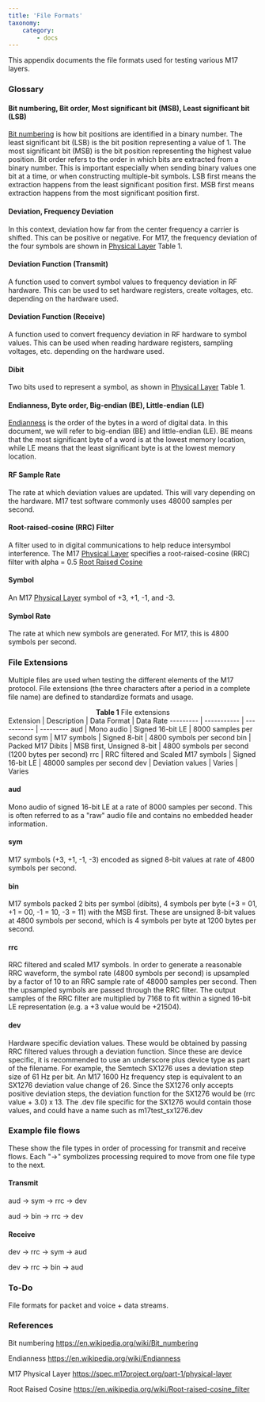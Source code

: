 ```yaml
---
title: 'File Formats'
taxonomy:
    category:
        - docs
---
```


This appendix documents the file formats used for testing various M17 layers.

### Glossary

#### Bit numbering, Bit order, Most significant bit (MSB), Least significant bit (LSB)
[Bit numbering](https://en.wikipedia.org/wiki/Bit_numbering) is how bit positions are identified in a binary number.  The least significant bit (LSB) is the bit position representing a value of 1.  The most significant bit (MSB) is the bit position representing the highest value position.  Bit order refers to the order in which bits are extracted from a binary number.  This is important especially when sending binary values one bit at a time, or when constructing multiple-bit symbols.  LSB first means the extraction happens from the least significant position first.  MSB first means extraction happens from the most significant position first.

#### Deviation, Frequency Deviation
In this context, deviation how far from the center frequency a carrier is shifted.  This can be positive or negative.  For M17, the frequency deviation of the four symbols are shown in [Physical Layer](https://spec.m17project.org/part-1/physical-layer) Table 1.

#### Deviation Function (Transmit)
A function used to convert symbol values to frequency deviation in RF hardware.  This can be used to set hardware registers, create voltages, etc. depending on the hardware used.

#### Deviation Function (Receive)
A function used to convert frequency deviation in RF hardware to symbol values.  This can be used when reading hardware registers, sampling voltages, etc. depending on the hardware used.

#### Dibit
Two bits used to represent a symbol, as shown in [Physical Layer](https://spec.m17project.org/part-1/physical-layer) Table 1.

#### Endianness, Byte order, Big-endian (BE), Little-endian (LE)
[Endianness](https://en.wikipedia.org/wiki/Endianness) is the order of the bytes in a word of digital data.  In this document, we will refer to big-endian (BE) and little-endian (LE).
BE means that the most significant byte of a word is at the lowest memory location, while LE means that the least significant byte is at the lowest memory location.

#### RF Sample Rate
The rate at which deviation values are updated.  This will vary depending on the hardware.   M17 test software commonly uses 48000 samples per second.

#### Root-raised-cosine (RRC) Filter
A filter used to in digital communications to help reduce intersymbol interference. The M17 [Physical Layer](https://spec.m17project.org/part-1/physical-layer) specifies a root-raised-cosine (RRC) filter with alpha = 0.5  [Root Raised Cosine](https://en.wikipedia.org/wiki/Root-raised-cosine_filter)

#### Symbol
An M17 [Physical Layer](https://spec.m17project.org/part-1/physical-layer) symbol of +3, +1, -1, and -3.

#### Symbol Rate
The rate at which new symbols are generated.  For M17, this is 4800 symbols per second.

### File Extensions
Multiple files are used when testing the different elements of the M17 protocol.  File extensions (the three characters after a period in a complete file name) are defined to standardize formats and usage.

<center><span style="font-weight:bold">Table 1</span> File extensions</center>
Extension | Description | Data Format | Data Rate
--------- | ----------- | ----------- | ---------
aud       | Mono audio  | Signed 16-bit LE | 8000 samples per second
sym       | M17 symbols | Signed 8-bit | 4800 symbols per second
bin       | Packed M17 Dibits | MSB first, Unsigned 8-bit | 4800 symbols per second (1200 bytes per second)
rrc       | RRC filtered and Scaled M17 symbols | Signed 16-bit LE | 48000 samples per second
dev       | Deviation values | Varies | Varies   

#### aud
Mono audio of signed 16-bit LE at a rate of 8000 samples per second.  This is often referred to as a "raw" audio file and contains no embedded header information.

#### sym
M17 symbols (+3, +1, -1, -3) encoded as signed 8-bit values at rate of 4800 symbols per second.

#### bin
M17 symbols packed 2 bits per symbol (dibits), 4 symbols per byte (+3 = 01, +1 = 00, -1 = 10, -3 = 11) with the MSB first.  These are unsigned 8-bit values at 4800 symbols per second, which is 4 symbols per byte at 1200 bytes per second.

#### rrc
RRC filtered and scaled M17 symbols.  In order to generate a reasonable RRC waveform, the symbol rate (4800 symbols per second) is upsampled by a factor of 10 to an RRC sample rate of 48000 samples per second.  Then the upsampled symbols are passed through the RRC filter.  The output samples of the RRC filter are multiplied by 7168 to fit within a signed 16-bit LE representation (e.g. a +3 value would be +21504).

#### dev
Hardware specific deviation values.  These would be obtained by passing RRC filtered values through a deviation function.  Since these are device specific, it is recommended to use an underscore plus device type as part of the filename.  For example, the Semtech SX1276 uses a deviation step size of 61 Hz per bit.  An M17 1600 Hz frequency step is equivalent to an SX1276 deviation value change of 26.  Since the SX1276 only accepts positive deviation steps, the deviation function for the SX1276 would be (rrc value + 3.0) x 13.  The .dev file specific for the SX1276 would contain those values, and could have a name such as m17test_sx1276.dev       

### Example file flows
These show the file types in order of processing for transmit and receive flows.  Each "->" symbolizes processing required to move from one file type to the next.

#### Transmit

aud -> sym -> rrc -> dev

aud -> bin -> rrc -> dev

#### Receive

dev -> rrc -> sym -> aud

dev -> rrc -> bin -> aud

### To-Do
File formats for packet and voice + data streams.

### References

Bit numbering https://en.wikipedia.org/wiki/Bit_numbering

Endianness https://en.wikipedia.org/wiki/Endianness

M17 Physical Layer https://spec.m17project.org/part-1/physical-layer

Root Raised Cosine https://en.wikipedia.org/wiki/Root-raised-cosine_filter
